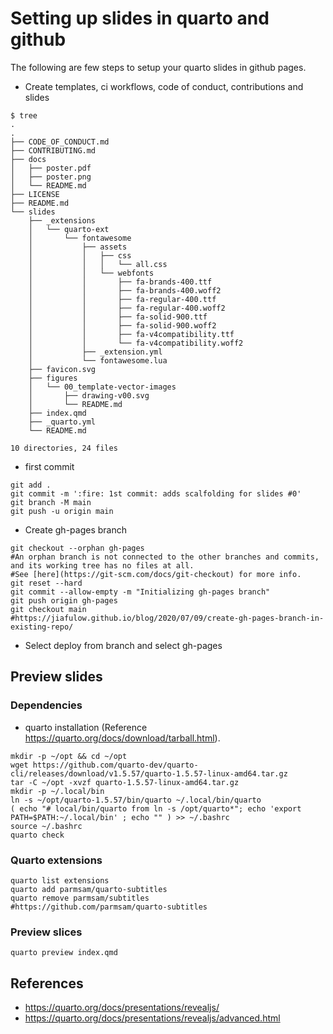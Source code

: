 # Setting up slides in quarto and github
The following are few steps to setup your quarto slides in github pages.

*  Create templates, ci workflows, code of conduct, contributions and slides
```
$ tree 
.
.
├── CODE_OF_CONDUCT.md
├── CONTRIBUTING.md
├── docs
│   ├── poster.pdf
│   ├── poster.png
│   └── README.md
├── LICENSE
├── README.md
└── slides
    ├── _extensions
    │   └── quarto-ext
    │       └── fontawesome
    │           ├── assets
    │           │   ├── css
    │           │   │   └── all.css
    │           │   └── webfonts
    │           │       ├── fa-brands-400.ttf
    │           │       ├── fa-brands-400.woff2
    │           │       ├── fa-regular-400.ttf
    │           │       ├── fa-regular-400.woff2
    │           │       ├── fa-solid-900.ttf
    │           │       ├── fa-solid-900.woff2
    │           │       ├── fa-v4compatibility.ttf
    │           │       └── fa-v4compatibility.woff2
    │           ├── _extension.yml
    │           └── fontawesome.lua
    ├── favicon.svg
    ├── figures
    │   └── 00_template-vector-images
    │       ├── drawing-v00.svg
    │       └── README.md
    ├── index.qmd
    ├── _quarto.yml
    └── README.md

10 directories, 24 files
```


* first commit
```
git add .
git commit -m ':fire: 1st commit: adds scalfolding for slides #0'
git branch -M main
git push -u origin main
```

* Create gh-pages branch
```
git checkout --orphan gh-pages 
#An orphan branch is not connected to the other branches and commits, and its working tree has no files at all. 
#See [here](https://git-scm.com/docs/git-checkout) for more info.
git reset --hard
git commit --allow-empty -m "Initializing gh-pages branch"
git push origin gh-pages
git checkout main
#https://jiafulow.github.io/blog/2020/07/09/create-gh-pages-branch-in-existing-repo/
```

* Select deploy from branch and select gh-pages

## Preview slides

### Dependencies
* quarto installation (Reference https://quarto.org/docs/download/tarball.html).
```
mkdir -p ~/opt && cd ~/opt
wget https://github.com/quarto-dev/quarto-cli/releases/download/v1.5.57/quarto-1.5.57-linux-amd64.tar.gz
tar -C ~/opt -xvzf quarto-1.5.57-linux-amd64.tar.gz
mkdir -p ~/.local/bin
ln -s ~/opt/quarto-1.5.57/bin/quarto ~/.local/bin/quarto
( echo "# local/bin/quarto from ln -s /opt/quarto*"; echo 'export PATH=$PATH:~/.local/bin' ; echo "" ) >> ~/.bashrc
source ~/.bashrc
quarto check
```

### Quarto extensions
```
quarto list extensions
quarto add parmsam/quarto-subtitles
quarto remove parmsam/subtitles
#https://github.com/parmsam/quarto-subtitles
```

### Preview slices
```
quarto preview index.qmd
```

## References
* https://quarto.org/docs/presentations/revealjs/
* https://quarto.org/docs/presentations/revealjs/advanced.html

